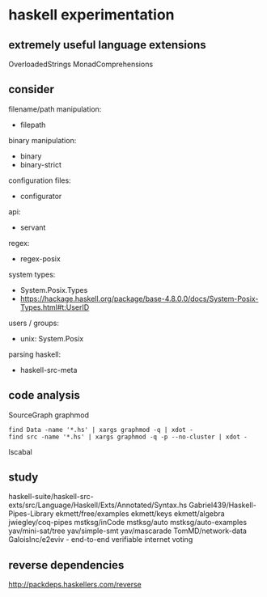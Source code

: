 # haskell experimentation

## extremely useful language extensions

OverloadedStrings
MonadComprehensions

## consider

filename/path manipulation:
- filepath

binary manipulation:
- binary
- binary-strict

configuration files:
- configurator

api:
- servant

regex:
- regex-posix

system types:
- System.Posix.Types
- https://hackage.haskell.org/package/base-4.8.0.0/docs/System-Posix-Types.html#t:UserID

users / groups:
- unix: System.Posix

parsing haskell:
- haskell-src-meta


## code analysis

SourceGraph
graphmod

```
find Data -name '*.hs' | xargs graphmod -q | xdot -
find src -name '*.hs' | xargs graphmod -q -p --no-cluster | xdot -
```

lscabal

## study

haskell-suite/haskell-src-exts/src/Language/Haskell/Exts/Annotated/Syntax.hs
Gabriel439/Haskell-Pipes-Library
ekmett/free/examples
ekmett/keys
ekmett/algebra
jwiegley/coq-pipes
mstksg/inCode
mstksg/auto
mstksg/auto-examples
yav/mini-sat/tree
yav/simple-smt
yav/mascarade
TomMD/network-data
GaloisInc/e2eviv - end-to-end verifiable internet voting

## reverse dependencies

http://packdeps.haskellers.com/reverse
